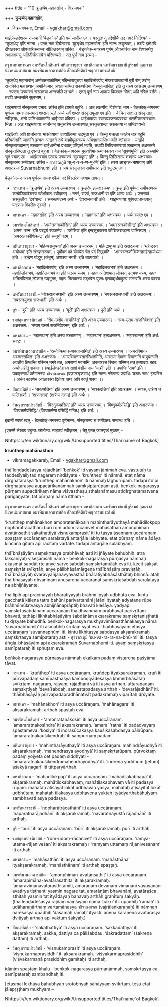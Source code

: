 +++
title = "10 क्रुङ्थेप् महानखोन् - विक्रमगक"

+++
**क्रुङ्थेप् महानखोन्**

- विक्रमगक्करः, Email - [vgakhar@gmail.com](mailtoःvgakhar@gmail.com)

थाईलेण्डदेशस्य राजधानी ‘बेङ्कोक्’ इति वयं जानीमः एव । वस्तुतः तु तद्देशीयैः तद् नगरं निर्दिश्यते - ‘क्रुङ्थेप्’ इति नाम्ना । एतत् नाम दीर्घतरस्य ‘क्रुङ्थेप् महानखोन्’ इति नाम्नः लघुरूपम् । तदपि इतोऽपि दीर्घतरस्य औपचारिकनाम्नः संक्षिप्तरूपम् अस्ति । बेङ्कोक्-नगरस्य पूर्णम् औपचारिकं नाम विश्वस्थेषु स्थलनामसु अतिदीर्घतमत्वेन परिगण्यते । तत् पूर्णं नाम इत्थम् -

กรุงเทพมหานคร อมรรัตนโกสินทร์ มหินทรายุธยา มหาดิลกภพ นพรัตนราชธานีบูรีรมย์ อุดมราชนิเวศน์มหาสถาน อมรพิมานอวตารสถิต สักกะทัตติยวิษณุกรรมประสิทธิ์

‘क्रुङ्थेप् महानखोन् अमोन्रतनाकोसिन् महिन्थरायुथया महादिलोक्पोप् नोफरात्राचथानी बुरी रोम् उदोम् राचनिवेत् महासथान् अमोन्फिमान् अवतान्सथित् सकथत्तिया विस्नुकम्प्रसित्’ इति तु तस्य आसन्नम् उच्चारणम् । स्पष्टम् उच्चारणं सरलतया अन्तर्जाले लभ्यते । एतत् पूर्णं नाम आदाय किञ्चन गीतम् अपि रचितं वर्तते । तदपि अन्तर्जाले सुलभ्यम् ।

थाईभाषायां संस्कृतस्य प्रभावः अस्ति इति ज्ञायते बहुभिः । अत्र लक्षणीयः विशेषांशः नाम - बेङ्कोक्-नगरस्य पूर्णस्य नाम्नः एकस्मात् शब्दात् ऋते अन्ये सर्वे शब्दाः संस्कृतमूलाः एव इति । केचित् साक्षात् संस्कृतात् स्वीकृताः, अन्ये पालिभाषामार्गेण थाईभाषां प्रविष्टाः । थाईभाषायाः स्वरव्यञ्जनव्यवस्था भारतीयभाषास्थातः भिन्ना । अतः थाईभाषायाः ध्वनीनाम् अनुसारेण उच्चारणात् संस्कृतशब्दाः सरलतया न अभिज्ञायन्ते ।

थाईलिपिः अपि प्राचीनायाः भारतीयायाः ब्राह्मीलिप्याः उद्भूता एव । किन्तु गच्छता कालेन तत्र बहूनि परिवर्तनानि जातानि इत्यतः अद्यतने रूपे ब्राह्मीमूलत्वस्य अभिज्ञानप्राप्तिः भवति क्लेशाय । यद्यपि संस्कृतशब्दानाम् उच्चारणं थाईध्वनीनां प्रभवात् परिवृत्तं भवति, तथापि लिखितभाषायां शब्दानाम् अक्षरक्रमे संस्कृतनिष्ठता तु दृश्यते बहुधा । बेङ्कोक्-नगरस्य मुख्यविमानस्थानकस्य नाम ‘सुवर्णभूमिः’ इति अस्माभिः श्रुतं स्यात् एव । थाईभाषयाम् एतस्य उच्चारणं ‘सुवन्नफूम्’ इति । किन्तु लिखितस्य शब्दस्य अक्षरक्रमः संस्कृतस्य समीपतरः अस्ति - สุวรรณภูมิ ‘सु-व-र-र-ण-भू-मि’ इति । तस्य आङ्ग्ल-भाषायाम् अपि अक्षरक्रमः Suvarnabhumi इति । अयं संस्कृतस्य समीपतरः इति स्फुटम् एव ।

बेङ्कोक्-नगरस्य पूर्णस्य नाम्नः एकैकं पदं विस्तरेण पश्याम तावत् ।

- กรุงเทพ - ‘क्रुङ्थेप्’ इति अस्य उच्चारणम् । क्रुङ्देप् इत्यक्षरक्रमः । क्रुङ् इति पूर्वपदं समीपस्थस्य कम्बोडियादेशस्य ख्मेर्भाषातः स्वीकृतम् । नगरं, राज्यं, राजधानी वा इति अस्य अर्थः । उत्तरपदं संस्कृतीयः ‘देव’शब्दः । समस्तपदस्य अर्थः - ‘देवराजधानी’ इति । थाईभाषायाः पूर्वपदप्रधानत्वात् पदक्रमः विपरीतः दृश्यते ।

- มหานคร - ‘महानखोन्’ इति अस्य उच्चारणम् । ‘महानगर’ इति अक्षरक्रमः । अर्थः स्पष्टः एव ।

- อมรรัตนโกสินทร์ - ‘अमोन्रतनाकोसिन्’ इति अस्य उच्चारणम् । ‘अमररत्नकोसीन्द्र’ इति अक्षरक्रमः । ‘अमर’ ‘रत्न’ इति पदद्वयं स्पष्टमेव । ‘कोसिय’ इति इन्द्रसूचकस्य कौशिकशब्दस्य पालिरूपम् । ‘अमररत्नकौशिकेन्द्रः’ इति सम्पूर्णं पदम् ।

- มหินทรายุธยา - ‘महिन्थरायुथया’ इति अस्य उच्चारणम् । महिन्द्रायुध्या इति अक्षरक्रमः । ‘महेन्द्रस्य अयोध्या’ इति संस्कृतरूपम् । पूर्वोक्तं पदं योज्येत चेत् पदं सिद्ध्यति - ‘अमररत्नकौशिकेन्द्रमहेन्द्रायोध्या’ इति । ‘इन्द्रेण योद्धुम् (जेतुम्) अशक्या नगरी’ इति तात्पर्यार्थः ।

- มหาดิลกภพ - ‘महादिलोक्पोप्’ इति अस्य उच्चारणम् । ‘महादिलकभप’ इति अक्षरक्रमः । महातिलोकभवं, महातिलकभवं वा इति पदस्य रूपम् । महतः अतिशयात् लोकात् उद्भवः यस्य, महतः अतिशयितात् लोकात् उद्भूतम्, महतः तिलकस्य उद्भवेन युक्तः इत्याद्यर्थबाहुल्यं सम्भवति अस्य पदस्य ।

- นพรัตนราชธานี - ‘नोफरात्राचथानी’ इति अस्य उच्चारणम् । ‘नपरत्नराजधानी’ इति अक्षरक्रमः । ‘नवरत्नयुक्ता राजधानी’ इति अर्थः ।

- บูรี - ‘बुरी’ इति अस्य उच्चारणम् । ‘बूरी’ इति अक्षरक्रमः । पुरी इति अर्थः ।

- รมย์อุดมราชนิเวศน์ - ‘रोम्-उदोम्-राचनिवेत्’ इति अस्य उच्चारणम् । ‘रम्य-उतम-राजनिवेशन्’ इति अक्षरक्रमः। ‘रम्यम् उत्तमं राजनिवेशनम्’ इति अर्थः ।

- มหาสถาน - ‘महासथान्’ इति अस्य उच्चारणम् । ‘महास्थान’ इत्यक्षरक्रमः । ‘महास्थानम्’ इति अर्थः स्पष्टः ।

- อมรพิมานอวตารสถิต - ‘अमोन्फिमान्-अवतान्सथित्’ इति अस्य उच्चारणम् । ‘अमरपिमान-अवतारसथित’ इति अक्षरक्रमः । ‘अमरविमानावतारस्थितमिति, अमराणां देवानां विमानानि वायुयानानि अवतीर्य तिष्ठन्ति यस्मिन् नगरे तत्, अमराणां भवनानि, अवतारश्च स्थितः यस्मिन् तत् इत्यादयः बहवः अर्थाः ग्रहीतुं शक्याः । (थाईलेण्डदेशस्य राज्ञां वंशीयं नाम ‘चक्री’ इति । उपाधिः ‘रामः’ इति । उदाहरणार्थं वर्तमानस्य วชิราลงกรณ (वज्रालङ्करणः) इति नाम्नः नरेशस्य उपाधिः ‘दशमः रामः’ इत्यस्ति । अनेन कारणेन अवतारस्य द्वितीयः अर्थः अपि वक्तुं शक्यः ।)

- สักกะทัตติย - ‘सकथत्तिया’ इति अस्य उच्चारणम् । ‘सक्कदत्तिय’ इति अक्षरक्रमः । सक्क, दत्तिय च पालिशब्दौ । ‘शक्रदत्तम्’ (शक्रेण दत्तम्) इति अर्थः ।

- วิษณุกรรมประสิทธิ์ - ‘विस्नुकम्प्रसित्’ इति अस्य उच्चारणम् । ‘विष्णुकर्मप्रसिद्धि’ इति अक्षरक्रमः । ‘विश्वकर्मप्रसिद्धिः’ (विश्वकर्मणा प्रसिद्धिं गमितः) इति अर्थः ।

इदानीं स्पष्टं खलु - बेङ्कोक्-नगरस्य पूर्णनाम्नः, संस्कृतस्य च समीपतरः सम्बन्धः इति ।

\[एतस्मै लेखाय बहुभ्यः स्रोतोभ्यः साहाय्यं स्वीकृतम् । तेषु एतत् जालपृष्ठं मुख्यम् –

Nhttpsः//en.wiktionary.org/wiki/Unsupported´titles/Thai´name´of´Bagkok\]



**kruṅthep mahānakhon**

- vikramagakkaraḥ, Email - vgakhar@gmail.com

thāīleṇḍadeśasya rājadhānī ‘beṅkok’ iti vayaṃ jānīmaḥ eva. vastutaḥ tu taddeśīyaiḥ tad nagaraṃ nirdiśyate - ‘kruṅthep’ iti nāmnā. etat nāma dīrghatarasya ‘kruṅthep mahānakhon’ iti nāmnaḥ laghurūpam. tadapi ito'pi dīrghatarasya aupacārikanāmnaḥ saṃkṣiptarūpam asti. beṅkok-nagarasya pūrṇam aupacārikaṃ nāma viśvastheṣu sthalanāmasu atidīrghatamatvena parigaṇyate. tat pūrṇaṃ nāma ittham -

กรุงเทพมหานคร อมรรัตนโกสินทร์ มหินทรายุธยา มหาดิลกภพ นพรัตนราชธานีบูรีรมย์ อุดมราชนิเวศน์มหาสถาน อมรพิมานอวตารสถิต สักกะทัตติยวิษณุกรรมประสิทธิ์

‘kruṅthep mahānakhon amonratanākosin mahintharāyuthayā mahādilokpop nopharātrācathānī burī rom udom rācanivet mahāsathān amonphimān avatānsathit sakathattiyā visnukamprasit’ iti tu tasya āsannam uccāraṇam. spaṣṭam uccāraṇaṃ saralatayā antarjāle labhyate. etat pūrṇaṃ nāma ādāya kiñcana gītam api racitaṃ vartate. tadapi antarjāle sulabhyam.

thāībhāṣāyāṃ saṃskṛtasya prabhāvaḥ asti iti jñāyate bahubhiḥ. atra lakṣaṇīyaḥ viśeṣāṃśaḥ nāma - beṅkok-nagarasya pūrṇasya nāmnaḥ ekasmāt śabdāt ṛte anye sarve śabdāḥ saṃskṛtamūlāḥ eva iti. kecit sākṣāt saṃskṛtāt svīkṛtāḥ, anye pālibhāṣāmārgeṇa thāībhāṣāṃ praviṣṭāḥ. thāībhāṣāyāḥ svaravyañjanavyavasthā bhāratīyabhāṣāsthātaḥ bhinnā. ataḥ thāībhāṣāyāḥ dhvanīnām anusāreṇa uccāraṇāt saṃskṛtaśabdāḥ saralatayā na abhijñāyante.

thāīlipiḥ api prācīnāyāḥ bhāratīyāyāḥ brāhmīlipyāḥ udbhūtā eva. kintu gacchatā kālena tatra bahūni parivartanāni jātāni ityataḥ adyatane rūpe brāhmīmūlatvasya abhijñānaprāptiḥ bhavati kleśāya. yadyapi saṃskṛtaśabdānām uccāraṇaṃ thāīdhvanīnāṃ prabhavāt parivṛttaṃ bhavati, tathāpi likhitabhāṣāyāṃ śabdānām akṣarakrame saṃskṛtaniṣṭhatā tu dṛśyate bahudhā. beṅkok-nagarasya mukhyavimānasthānakasya nāma ‘suvarṇabhūmiḥ’ iti asmābhiḥ śrutaṃ syāt eva. thāībhāṣayām etasya uccāraṇaṃ ‘suvannaphūm’ iti. kintu likhitasya śabdasya akṣarakramaḥ saṃskṛtasya samīpataraḥ asti - สุวรรณภูมิ ‘su-va-ra-ra-ṇa-bhū-mi’ iti. tasya āṅgla-bhāṣāyām api akṣarakramaḥ Suvarnabhumi iti. ayaṃ saṃskṛtasya samīpataraḥ iti sphuṭam eva.

beṅkok-nagarasya pūrṇasya nāmnaḥ ekaikaṃ padaṃ vistareṇa paśyāma tāvat.

- กรุงเทพ - ‘kruṅthep’ iti asya uccāraṇam. kruṅdep ityakṣarakramaḥ. kruṅ iti pūrvapadaṃ samīpasthasya kamboḍiyādeśasya khmerbhāṣātaḥ svīkṛtam. nagaraṃ, rājyaṃ, rājadhānī vā iti asya arthaḥ. uttarapadaṃ saṃskṛtīyaḥ ‘deva’śabdaḥ. samastapadasya arthaḥ - ‘devarājadhānī’ iti. thāībhāṣāyāḥ pūrvapadapradhānatvāt padakramaḥ viparītaḥ dṛśyate.

- มหานคร - ‘mahānakhon’ iti asya uccāraṇam. ‘mahānagara’ iti akṣarakramaḥ. arthaḥ spaṣṭaḥ eva.

- อมรรัตนโกสินทร์ - ‘amonratanākosin’ iti asya uccāraṇam. ‘amararatnakosīndra’ iti akṣarakramaḥ. ‘amara’ ‘ratna’ iti padadvayaṃ spaṣṭameva. ‘kosiya’ iti indrasūcakasya kauśikaśabdasya pālirūpam. ‘amararatnakauśikendraḥ’ iti sampūrṇaṃ padam.

- มหินทรายุธยา - ‘mahintharāyuthayā’ iti asya uccāraṇam. mahindrāyudhyā iti akṣarakramaḥ. ‘mahendrasya ayodhyā’ iti saṃskṛtarūpam. pūrvoktaṃ padaṃ yojyeta cet padaṃ siddhyati - ‘amararatnakauśikendramahendrāyodhyā’ iti. ‘indreṇa yoddhum (jetum) aśakyā nagarī’ iti tātparyārthaḥ.

- มหาดิลกภพ - ‘mahādilokpop’ iti asya uccāraṇam. ‘mahādilakabhapa’ iti akṣarakramaḥ. mahātilokabhavaṃ, mahātilakabhavaṃ vā iti padasya rūpam. mahataḥ atiśayāt lokāt udbhavaḥ yasya, mahataḥ atiśayitāt lokāt udbhūtam, mahataḥ tilakasya udbhavena yuktaḥ ityādyarthabāhulyaṃ sambhavati asya padasya.

- นพรัตนราชธานี - ‘nopharātrācathānī’ iti asya uccāraṇam. ‘naparatnarājadhānī’ iti akṣarakramaḥ. ‘navaratnayuktā rājadhānī’ iti arthaḥ.

- บูรี - ‘burī’ iti asya uccāraṇam. ‘būrī’ iti akṣarakramaḥ. purī iti arthaḥ.

- รมย์อุดมราชนิเวศน์ - ‘rom-udom-rācanivet’ iti asya uccāraṇam. ‘ramya-utama-rājaniveśan’ iti akṣarakramaḥ। ‘ramyam uttamaṃ rājaniveśanam’ iti arthaḥ.

- มหาสถาน - ‘mahāsathān’ iti asya uccāraṇam. ‘mahāsthāna’ ityakṣarakramaḥ. ‘mahāsthānam’ iti arthaḥ spaṣṭaḥ.

- อมรพิมานอวตารสถิต - ‘amonphimān-avatānsathit’ iti asya uccāraṇam. ‘amarapimāna-avatārasathita’ iti akṣarakramaḥ. ‘amaravimānāvatārasthitamiti, amarāṇāṃ devānāṃ vimānāni vāyuyānāni avatīrya tiṣṭhanti yasmin nagare tat, amarāṇāṃ bhavanāni, avatāraśca sthitaḥ yasmin tat ityādayaḥ bahavaḥ arthāḥ grahītuṃ śakyāḥ. (thāīleṇḍadeśasya rājñāṃ vaṃśīyaṃ nāma ‘cakrī’ iti. upādhiḥ ‘rāmaḥ’ iti. udāharaṇārthaṃ vartamānasya วชิราลงกรณ (vajrālaṅkaraṇaḥ) iti nāmnaḥ nareśasya upādhiḥ ‘daśamaḥ rāmaḥ’ ityasti. anena kāraṇena avatārasya dvitīyaḥ arthaḥ api vaktuṃ śakyaḥ.)

- สักกะทัตติย - ‘sakathattiyā’ iti asya uccāraṇam. ‘sakkadattiya’ iti akṣarakramaḥ. sakka, dattiya ca pāliśabdau. ‘śakradattam’ (śakreṇa dattam) iti arthaḥ.

- วิษณุกรรมประสิทธิ์ - ‘visnukamprasit’ iti asya uccāraṇam. ‘viṣṇukarmaprasiddhi’ iti akṣarakramaḥ. ‘viśvakarmaprasiddhiḥ’ (viśvakarmaṇā prasiddhiṃ gamitaḥ) iti arthaḥ.

idānīṃ spaṣṭaṃ khalu - beṅkok-nagarasya pūrṇanāmnaḥ, saṃskṛtasya ca samīpataraḥ sambandhaḥ iti.

\[etasmai lekhāya bahubhyaḥ srotobhyaḥ sāhāyyaṃ svīkṛtam. teṣu etat jālapṛṣṭhaṃ mukhyam –

Nhttpsः//en.wiktionary.org/wiki/Unsupported´titles/Thai´name´of´Bagkok\]
